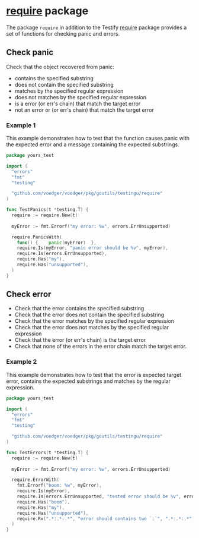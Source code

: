 # [require](https://pkg.go.dev/github.com/voedger/voedger/pkg/goutils/testingu/require) package

The package `require` in addition to the Testify [require](https://pkg.go.dev/github.com/stretchr/testify/require) package provides a set of functions for checking panic and errors.

## Check panic

Check that the object recovered from panic:

- contains the specified substring
- does not contain the specified substring
- matches by the specified regular expression
- does not matches by the specified regular expression
- is a error (or err's chain) that match the target error
- not an error or (or err's chain) that match the target error

### Example 1

This example demonstrates how to test that the function causes panic with the expected error and a message containing the expected substrings.

```go
package yours_test

import (
  "errors"
  "fmt"
  "testing"

  "github.com/voedger/voedger/pkg/goutils/testingu/require"
)

func TestPanics(t *testing.T) {
  require := require.New(t)
  
  myError := fmt.Errorf("my error: %w", errors.ErrUnsupported)

  require.PanicsWith(
    func() {    panic(myError)  },
    require.Is(myError, "panic error should be %v", myError),
    require.Is(errors.ErrUnsupported),
    require.Has("my"),
    require.Has("unsupported"),
  )
}
```

## Check error

- Check that the error contains the specified substring
- Check that the error does not contain the specified substring
- Check that the error matches by the specified regular expression
- Check that the error does not matches by the specified regular expression
- Check that the error (or err's chain) is the target error
- Check that none of the errors in the error chain match the target error.

### Example 2

This example demonstrates how to test that the error is expected target error, contains the expected substrings and matches by the regular expression.

```go
package yours_test

import (
  "errors"
  "fmt"
  "testing"

  "github.com/voedger/voedger/pkg/goutils/testingu/require"
)

func TestErrors(t *testing.T) {
  require := require.New(t)
  
  myError := fmt.Errorf("my error: %w", errors.ErrUnsupported)

  require.ErrorWith(
    fmt.Errorf("boom: %w", myError),
    require.Is(myError),
    require.Is(errors.ErrUnsupported, "tested error should be %v", errors.ErrUnsupported),
    require.Has("boom"),
    require.Has("my"),
    require.Has("unsupported"),
    require.Rx(".*:.*:.*", "error should contains two `:`", ".*:.*:.*"),
  )
}
```
